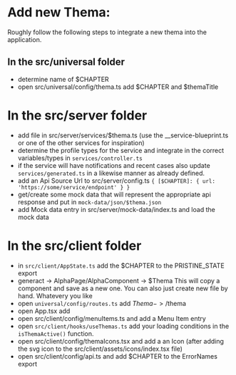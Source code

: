 # Add new Thema:

Roughly follow the following steps to integrate a new thema into the application.

## In the src/universal folder

- determine name of $CHAPTER
- open src/universal/config/thema.ts add $CHAPTER and $themaTitle

# In the src/server folder

- add file in src/server/services/$thema.ts (use the \_\_service-blueprint.ts or one of the other services for inspiration)
- determine the profile types for the service and integrate in the correct variables/types in `services/controller.ts`
- if the service will have notifications and recent cases also update `services/generated.ts` in a likewise manner as already defined.
- add an Api Source Url to src/server/config.ts `{ [$CHAPTER]: { url: 'https://some/service/endpoint' } }`
- get/create some mock data that will represent the appropriate api response and put in `mock-data/json/$thema.json`
- add Mock data entry in src/server/mock-data/index.ts and load the mock data

# In the src/client folder

- in `src/client/AppState.ts` add the $CHAPTER to the PRISTINE_STATE export
- generact -> AlphaPage/AlphaComponent -> $Thema This will copy a component and save as a new one. You can also just create new file by hand. Whatevery you like
- open `universal/config/routes.ts` add $Thema -> /$thema
- open App.tsx add <Route path={AppRoutes.$CHAPTER} component={$Thema} />
- open src/client/config/menuItems.ts and add a Menu Item entry
- open `src/client/hooks/useThemas.ts` add your loading conditions in the `isThemaActive()` function.
- open src/client/config/themaIcons.tsx and add a an Icon (after adding the svg icon to the src/client/assets/icons/index.tsx file)
- open src/client/config/api.ts and add $CHAPTER to the ErrorNames export
